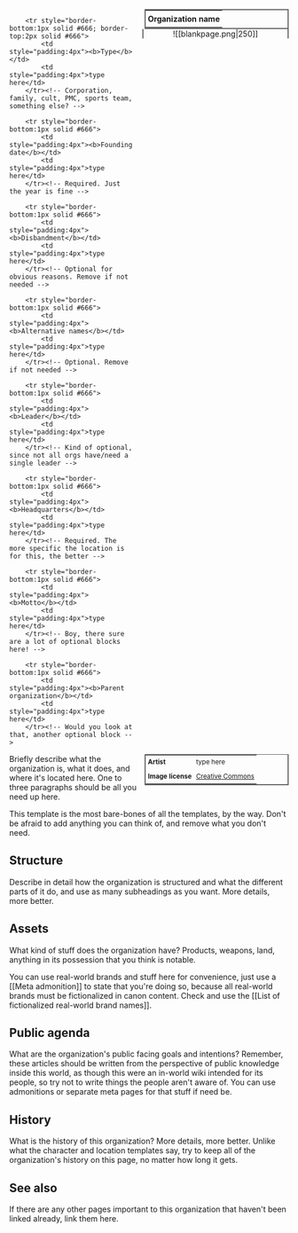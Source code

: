 <table style="float:right; clear:right; width:260px; margin:0 0 0 14; border:2px solid #666; line-height:1.5; border-collapse:collapse; font-size:smaller">
	<tr>
		<th colspan="2" style="border-bottom:2px solid #666; font-size:larger; padding:4px; text-align:center">Organization name</th>
	</tr></table>

  <span align="center" style="float:right; clear:right; width:260px; margin:0 0 0 14; border-right:2px solid #666; border-left:2px solid #666; border-collapse:collapse">![[blankpage.png|250]]</span>

  <!-- If you have one or two more images, you can duplicate this block for them. Any more than that should be included somewhere else though. Remember, this block is indented with TWO spaces, NOT four and NOT a tab. -->
  
  <!-- Markdown and wikilinks don't work inside most html, and Obsidian also doesn't support relative file paths in html format, so this block is a separate <span> element to allow for a relative path wikilink to the image. If you want to insert a clickable link anywhere other than a <span> element, you need to use the html method instead of markdown. (<a href="url">text</a>) -->

  <!-- If you don't have an image at all and don't plan to add one to this page, you can delete the entire <span> element, the </table> tag above it, and the <table style =...> line below. -->
	
  <table style="float:right; clear:right; width:260px; margin:0 0 7 14; border:2px solid #666; border-top:1px solid #666; line-height:1.5; border-collapse:collapse; font-size:smaller">
			<!-- Line breaks are supported in these blocks by using the <br> tag -->
			<tr><!-- Change this as needed for other credits, or remove this block -->
				<td style="padding:4px"><b>Artist</b></td>
				<td style="padding:4px">type here</td>
			</tr>
			<tr><!-- If no license disclosure is needed, you can remove this block -->
				<td style="padding:4px"><b>Image license</b></td>
				<td style="padding:4px"><a href="https://creativecommons.org/">Creative Commons</a></td>
			</tr><!-- This example is a clickable link. Please use this method! -->
		
		<tr style="border-bottom:1px solid #666; border-top:2px solid #666">
			<td style="padding:4px"><b>Type</b></td>
			<td style="padding:4px">type here</td>
		</tr><!-- Corporation, family, cult, PMC, sports team, something else? -->
	
		<tr style="border-bottom:1px solid #666">
			<td style="padding:4px"><b>Founding date</b></td>
			<td style="padding:4px">type here</td>
		</tr><!-- Required. Just the year is fine -->
		
		<tr style="border-bottom:1px solid #666">
			<td style="padding:4px"><b>Disbandment</b></td>
			<td style="padding:4px">type here</td>
		</tr><!-- Optional for obvious reasons. Remove if not needed -->
		
		<tr style="border-bottom:1px solid #666">
			<td style="padding:4px"><b>Alternative names</b></td>
			<td style="padding:4px">type here</td>
		</tr><!-- Optional. Remove if not needed -->
		
		<tr style="border-bottom:1px solid #666">
			<td style="padding:4px"><b>Leader</b></td>
			<td style="padding:4px">type here</td>
		</tr><!-- Kind of optional, since not all orgs have/need a single leader -->
	
		<tr style="border-bottom:1px solid #666">
			<td style="padding:4px"><b>Headquarters</b></td>
			<td style="padding:4px">type here</td>
		</tr><!-- Required. The more specific the location is for this, the better -->
	
		<tr style="border-bottom:1px solid #666">
			<td style="padding:4px"><b>Motto</b></td>
			<td style="padding:4px">type here</td>
		</tr><!-- Boy, there sure are a lot of optional blocks here! -->
	
		<tr style="border-bottom:1px solid #666">
			<td style="padding:4px"><b>Parent organization</b></td>
			<td style="padding:4px">type here</td>
		</tr><!-- Would you look at that, another optional block -->
	
</table>

<!-- If you want more stuff on the side beneath the info box, put it here. Use the following html tag:
<span style="float:right; clear:right; width:260px; margin:14 0 7 14;"></span>
 This will keep it in line with the info box.-->

Briefly describe what the organization is, what it does, and where it's located here. One to three paragraphs should be all you need up here.

This template is the most bare-bones of all the templates, by the way. Don't be afraid to add anything you can think of, and remove what you don't need.

## Structure

Describe in detail how the organization is structured and what the different parts of it do, and use as many subheadings as you want. More details, more better.

## Assets

What kind of stuff does the organization have? Products, weapons, land, anything in its possession that you think is notable.

You can use real-world brands and stuff here for convenience, just use a [[Meta admonition]] to state that you're doing so, because all real-world brands must be fictionalized in canon content. Check and use the [[List of fictionalized real-world brand names]].

## Public agenda

What are the organization's public facing goals and intentions? Remember, these articles should be written from the perspective of public knowledge inside this world, as though this were an in-world wiki intended for its people, so try not to write things the people aren't aware of. You can use admonitions or separate meta pages for that stuff if need be.

## History

What is the history of this organization? More details, more better. Unlike what the character and location templates say, try to keep all of the organization's history on this page, no matter how long it gets.

## See also

If there are any other pages important to this organization that haven't been linked already, link them here.